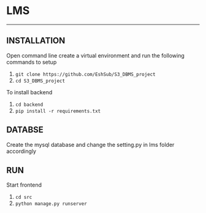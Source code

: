 # LMS
------------

INSTALLATION
------------

Open command line create a virtual environment and run the following commands to setup
1. `git clone https://github.com/EshSub/S3_DBMS_project`
2. `cd S3_DBMS_project`

To install backend
1. `cd backend`
2. `pip install -r requirements.txt`

DATABSE
---
Create the mysql database and change the setting.py in lms folder accordingly

RUN
---

Start frontend
1. `cd src`
2. `python manage.py runserver`
